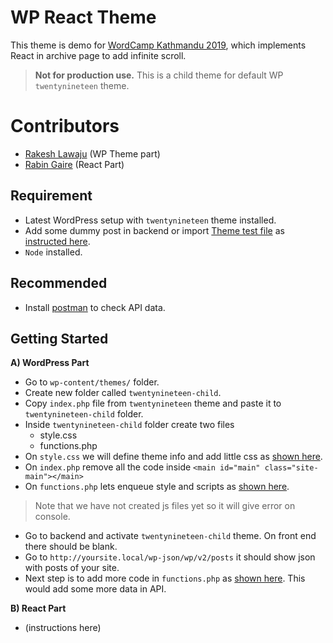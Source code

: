 # WP React Theme

This theme is demo for [WordCamp Kathmandu 2019](https://2019.kathmandu.wordcamp.org), which implements React in archive page to add infinite scroll.

>  **Not for production use.**
> This is a child theme for default WP `twentynineteen` theme.

# Contributors

 - [Rakesh Lawaju](https://github.com/codearryaas/) (WP Theme part)
 - [Rabin Gaire](https://github.com/rabingaire/) (React Part)

## Requirement

 - Latest WordPress setup with `twentynineteen` theme installed.
 - Add some dummy post in backend or import [Theme test file](https://raw.githubusercontent.com/WPTRT/theme-unit-test/master/themeunittestdata.wordpress.xml) as [instructed here](https://codex.wordpress.org/Theme_Unit_Test).
 - `Node` installed.

## Recommended
- Install [postman](https://www.getpostman.com/) to check API data.

## Getting Started


**A) WordPress Part**
- Go to `wp-content/themes/` folder.
- Create new folder called `twentynineteen-child`.
- Copy `index.php` file from `twentynineteen` theme and paste it to `twentynineteen-child` folder.
- Inside `twentynineteen-child` folder create two files
	- style.css
	- functions.php
- On `style.css` we will define theme info and add little css as [shown here](https://github.com/codearryaas/wp-react-theme/blob/master/style.css).
- On `index.php` remove all the code inside `<main id="main" class="site-main"></main>`
- On `functions.php` lets enqueue style and scripts as [shown here](https://gist.github.com/codearryaas/c171ce2f4a334e99f3b498947b98efd4).

> Note that we have not created js files yet so it will give error on console.
- Go to backend and activate `twentynineteen-child` theme. On front end there should be blank.
- Go to `http://yoursite.local/wp-json/wp/v2/posts` it should show json with posts of your site.
- Next step is to add more code in `functions.php` as [shown here](https://gist.github.com/codearryaas/cf5b7d7a039953770651275481a5bcfc). This would add some more data in API.

**B) React Part**
- (instructions here)
